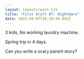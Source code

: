 ```yaml
---
layout: layouts/post.njk
title: "First Draft #7: Nightmare"
date: 2023-04-07T16:19:49.042Z
---
```

3 kids, No working laundry machine. 

Spring trip in 4 days. 


Can you write a scary parent story? 